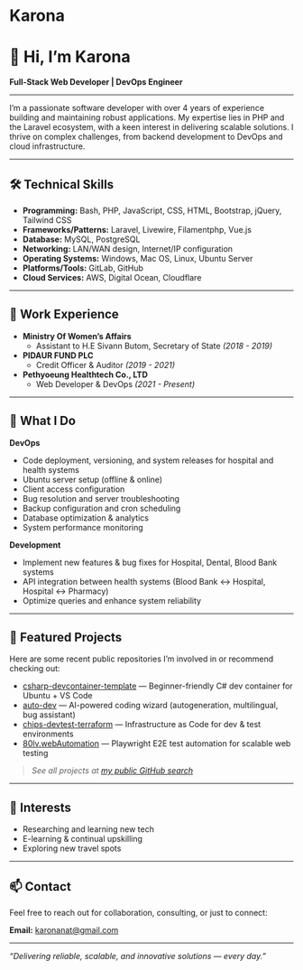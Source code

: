 # Karona
# 👋 Hi, I’m Karona

**Full-Stack Web Developer | DevOps Engineer**

---

I’m a passionate software developer with over 4 years of experience building and maintaining robust applications. My expertise lies in PHP and the Laravel ecosystem, with a keen interest in delivering scalable solutions. I thrive on complex challenges, from backend development to DevOps and cloud infrastructure.

---

## 🛠️ Technical Skills

- **Programming:** Bash, PHP, JavaScript, CSS, HTML, Bootstrap, jQuery, Tailwind CSS
- **Frameworks/Patterns:** Laravel, Livewire, Filamentphp, Vue.js
- **Database:** MySQL, PostgreSQL
- **Networking:** LAN/WAN design, Internet/IP configuration
- **Operating Systems:** Windows, Mac OS, Linux, Ubuntu Server
- **Platforms/Tools:** GitLab, GitHub
- **Cloud Services:** AWS, Digital Ocean, Cloudflare

---

## 💼 Work Experience

- **Ministry Of Women’s Affairs**
  - Assistant to H.E Sivann Butom, Secretary of State *(2018 - 2019)*
- **PIDAUR FUND PLC**
  - Credit Officer & Auditor *(2019 - 2021)*
- **Pethyoeung Healthtech Co., LTD**
  - Web Developer & DevOps *(2021 - Present)*

---

## 🚀 What I Do

**DevOps**
- Code deployment, versioning, and system releases for hospital and health systems
- Ubuntu server setup (offline & online)
- Client access configuration
- Bug resolution and server troubleshooting
- Backup configuration and cron scheduling
- Database optimization & analytics
- System performance monitoring

**Development**
- Implement new features & bug fixes for Hospital, Dental, Blood Bank systems
- API integration between health systems (Blood Bank ↔ Hospital, Hospital ↔ Pharmacy)
- Optimize queries and enhance system reliability

---

## 📣 Featured Projects

Here are some recent public repositories I’m involved in or recommend checking out:
- [csharp-devcontainer-template](https://github.com/itallo1122/csharp-devcontainer-template) — Beginner-friendly C# dev container for Ubuntu + VS Code
- [auto-dev](https://github.com/unit-mesh/auto-dev) — AI-powered coding wizard (autogeneration, multilingual, bug assistant)
- [chips-devtest-terraform](https://github.com/companieshouse/chips-devtest-terraform) — Infrastructure as Code for dev & test environments
- [80lv.webAutomation](https://github.com/ashfaq-viva/80lv.webAutomation) — Playwright E2E test automation for scalable web testing

> _See all projects at [my public GitHub search](https://github.com/search?q=dev-testing-code+is:public&sort=updated&order=desc)_

---

## 🌱 Interests

- Researching and learning new tech
- E-learning & continual upskilling
- Exploring new travel spots

---

## 📫 Contact

Feel free to reach out for collaboration, consulting, or just to connect:

**Email:** karonanat@gmail.com

---

*“Delivering reliable, scalable, and innovative solutions — every day.”*

